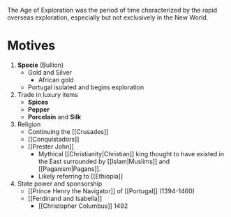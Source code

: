 The Age of Exploration was the period of time characterized by the rapid overseas exploration, especially but not exclusively in the New World.

# Motives
1. **Specie** (Bullion)
	- Gold and Silver
		- African gold
	- Portugal isolated and begins exploration
2. Trade in luxury items
	- **Spices**
	- **Pepper**
	- **Porcelain** and **Silk**
3. Religion
	- Continuing the [[Crusades]]
	- [[Conquistadors]]
	- [[Prester John]]
		- Mythical [[Christianity|Christian]] king thought to have existed in the East surrounded by [[Islam|Muslims]] and [[Paganism|Pagans]].
		- Likely referring to [[Ethiopia]]
4. State power and sponsorship
	- [[Prince Henry the Navigator]] of [[Portugal]] (1394-1460)
	- [[Ferdinand and Isabella]]
		- [[Christopher Columbus]] 1492